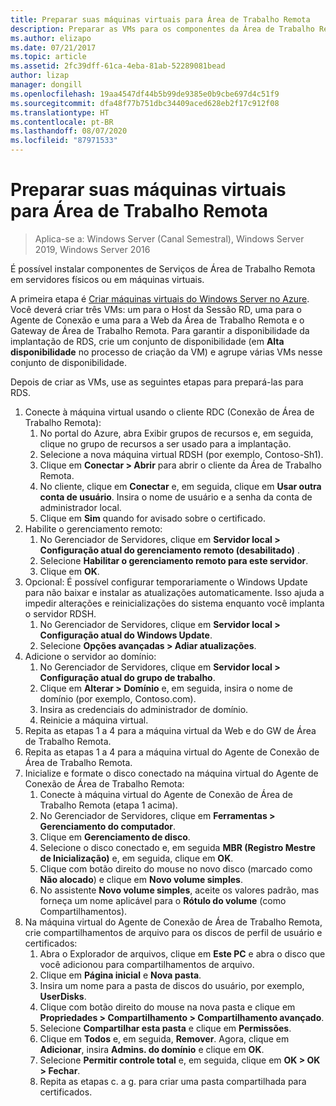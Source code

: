 ```yaml
---
title: Preparar suas máquinas virtuais para Área de Trabalho Remota
description: Preparar as VMs para os componentes da Área de Trabalho Remota
ms.author: elizapo
ms.date: 07/21/2017
ms.topic: article
ms.assetid: 2fc39dff-61ca-4eba-81ab-52289081bead
author: lizap
manager: dongill
ms.openlocfilehash: 19aa4547df44b5b99de9385e0b9cbe697d4c51f9
ms.sourcegitcommit: dfa48f77b751dbc34409aced628eb2f17c912f08
ms.translationtype: HT
ms.contentlocale: pt-BR
ms.lasthandoff: 08/07/2020
ms.locfileid: "87971533"
---
```

# <a name="prepare-your-virtual-machines-for-remote-desktop"></a>Preparar suas máquinas virtuais para Área de Trabalho Remota

>Aplica-se a: Windows Server (Canal Semestral), Windows Server 2019, Windows Server 2016

É possível instalar componentes de Serviços de Área de Trabalho Remota em servidores físicos ou em máquinas virtuais.

A primeira etapa é [Criar máquinas virtuais do Windows Server no Azure](/azure/virtual-machines/windows/quick-create-portal). Você deverá criar três VMs: um para o Host da Sessão RD, uma para o Agente de Conexão e uma para a Web da Área de Trabalho Remota e o Gateway de Área de Trabalho Remota. Para garantir a disponibilidade da implantação de RDS, crie um conjunto de disponibilidade (em **Alta disponibilidade** no processo de criação da VM) e agrupe várias VMs nesse conjunto de disponibilidade.

Depois de criar as VMs, use as seguintes etapas para prepará-las para RDS.

1.  Conecte à máquina virtual usando o cliente RDC (Conexão de Área de Trabalho Remota):
    1.  No portal do Azure, abra Exibir grupos de recursos e, em seguida, clique no grupo de recursos a ser usado para a implantação.
    2.  Selecione a nova máquina virtual RDSH (por exemplo, Contoso-Sh1).
    3.  Clique em **Conectar > Abrir** para abrir o cliente da Área de Trabalho Remota.
    4.  No cliente, clique em **Conectar** e, em seguida, clique em **Usar outra conta de usuário**. Insira o nome de usuário e a senha da conta de administrador local.
    5.  Clique em **Sim** quando for avisado sobre o certificado.
2.  Habilite o gerenciamento remoto:
    1.  No Gerenciador de Servidores, clique em **Servidor local > Configuração atual do gerenciamento remoto (desabilitado)** .
    2.  Selecione **Habilitar o gerenciamento remoto para este servidor**.
    3.  Clique em **OK**.
3.  Opcional: É possível configurar temporariamente o Windows Update para não baixar e instalar as atualizações automaticamente. Isso ajuda a impedir alterações e reinicializações do sistema enquanto você implanta o servidor RDSH.
    1.  No Gerenciador de Servidores, clique em **Servidor local > Configuração atual do Windows Update**.
    2.  Selecione **Opções avançadas > Adiar atualizações**.
4.  Adicione o servidor ao domínio:
    1.  No Gerenciador de Servidores, clique em **Servidor local > Configuração atual do grupo de trabalho**.
    2.  Clique em **Alterar > Domínio** e, em seguida, insira o nome de domínio (por exemplo, Contoso.com).
    3.  Insira as credenciais do administrador de domínio.
    4.  Reinicie a máquina virtual.
5.  Repita as etapas 1 a 4 para a máquina virtual da Web e do GW de Área de Trabalho Remota.
6.  Repita as etapas 1 a 4 para a máquina virtual do Agente de Conexão de Área de Trabalho Remota.
7.  Inicialize e formate o disco conectado na máquina virtual do Agente de Conexão de Área de Trabalho Remota:
    1.  Conecte à máquina virtual do Agente de Conexão de Área de Trabalho Remota (etapa 1 acima).
    2.  No Gerenciador de Servidores, clique em **Ferramentas > Gerenciamento do computador**.
    3.  Clique em **Gerenciamento de disco**.
    4.  Selecione o disco conectado e, em seguida **MBR (Registro Mestre de Inicialização)** e, em seguida, clique em **OK**.
    5.  Clique com botão direito do mouse no novo disco (marcado como **Não alocado**) e clique em **Novo volume simples**.
    6.  No assistente **Novo volume simples**, aceite os valores padrão, mas forneça um nome aplicável para o **Rótulo do volume** (como Compartilhamentos).
8.  Na máquina virtual do Agente de Conexão de Área de Trabalho Remota, crie compartilhamentos de arquivo para os discos de perfil de usuário e certificados:
    1.  Abra o Explorador de arquivos, clique em **Este PC** e abra o disco que você adicionou para compartilhamentos de arquivo.
    2.  Clique em **Página inicial** e **Nova pasta**.
    3.  Insira um nome para a pasta de discos do usuário, por exemplo, **UserDisks**.
    4.  Clique com botão direito do mouse na nova pasta e clique em **Propriedades > Compartilhamento > Compartilhamento avançado**.
    5.  Selecione **Compartilhar esta pasta** e clique em **Permissões**.
    6.  Clique em **Todos** e, em seguida, **Remover**. Agora, clique em **Adicionar**, insira **Admins. do domínio** e clique em **OK**.
    7.  Selecione **Permitir controle total** e, em seguida, clique em **OK > OK > Fechar**.
    8.  Repita as etapas c. a g. para criar uma pasta compartilhada para certificados.


